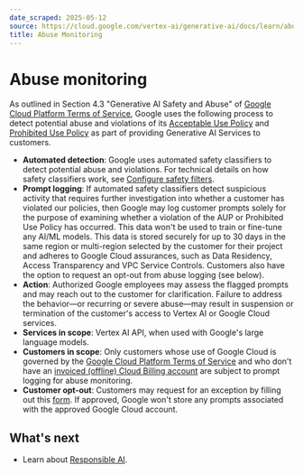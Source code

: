 ```yaml
---
date_scraped: 2025-05-12
source: https://cloud.google.com/vertex-ai/generative-ai/docs/learn/abuse-monitoring
title: Abuse Monitoring
---
```


# Abuse monitoring 

As outlined in Section 4.3 "Generative AI Safety and Abuse" of [Google Cloud Platform Terms of Service](/terms), Google uses the following process to detect potential abuse and violations of its
[Acceptable Use Policy](https://cloud.google.com/terms/aup) and
[Prohibited Use Policy](https://policies.google.com/terms/generative-ai/use-policy) as part of providing Generative AI Services to customers.

- **Automated detection**: Google uses automated
 safety classifiers to detect potential abuse and violations. For technical details on how safety classifiers work, see
 [Configure safety filters](https://cloud.google.com/vertex-ai/generative-ai/docs/multimodal/configure-safety-filters).
- **Prompt logging**: If automated safety classifiers detect suspicious activity that requires further investigation into whether a customer has violated our policies, then Google may log customer prompts solely for the purpose of examining whether a violation of the AUP or Prohibited Use Policy has occurred. This data won't be used to train or fine-tune any AI/ML models. This data is stored securely for up to 30 days in the same region or multi-region selected by the customer for their project and adheres to Google Cloud assurances, such as Data Residency, Access Transparency and VPC Service Controls. Customers also have the option to request an opt-out from abuse logging (see below).
- **Action**: Authorized Google employees may assess the
 flagged prompts and may reach out to the customer for clarification. Failure to address the behavior—or recurring or severe abuse—may
 result in suspension or termination of the customer's access to
 Vertex AI or Google Cloud services.
- **Services in scope**: Vertex AI API, when used with Google's large language models.
- **Customers in scope**: Only customers whose use of Google Cloud is governed
 by the [Google Cloud Platform Terms of Service](/terms) and who don't have an [invoiced (offline) Cloud Billing account](https://cloud.google.com/billing/docs/concepts#billing_account_types) are subject to
 prompt logging for abuse monitoring.
- **Customer opt-out**: Customers may request for
 an exception by filling out this [form](https://forms.gle/mtjKKas8a82grYN6A). If
 approved, Google won't store any prompts associated with the approved
 Google Cloud account.

## What's next

- Learn about [Responsible AI](https://cloud.google.com/vertex-ai/generative-ai/docs/learn/responsible-ai).